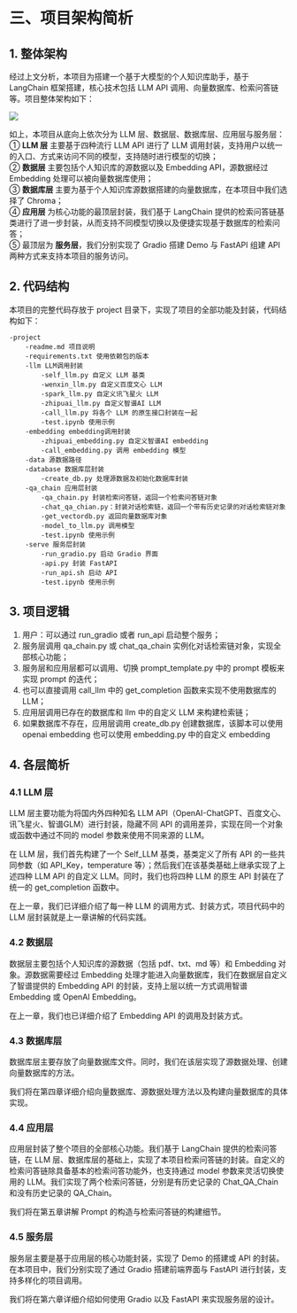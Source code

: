 # 三、项目架构简析

## 1. 整体架构

经过上文分析，本项目为搭建一个基于大模型的个人知识库助手，基于 LangChain 框架搭建，核心技术包括 LLM API 调用、向量数据库、检索问答链等。项目整体架构如下：

![](D:\Study\datawhale\llm-universe\figures\structure.jpg)

如上，本项目从底向上依次分为 LLM 层、数据层、数据库层、应用层与服务层：  
① **LLM 层** 主要基于四种流行 LLM API 进行了 LLM 调用封装，支持用户以统一的入口、方式来访问不同的模型，支持随时进行模型的切换；  
② **数据层** 主要包括个人知识库的源数据以及 Embedding API，源数据经过 Embedding 处理可以被向量数据库使用；  
③ **数据库层** 主要为基于个人知识库源数据搭建的向量数据库，在本项目中我们选择了 Chroma；  
④ **应用层** 为核心功能的最顶层封装，我们基于 LangChain 提供的检索问答链基类进行了进一步封装，从而支持不同模型切换以及便捷实现基于数据库的检索问答；  
⑤ 最顶层为 **服务层**，我们分别实现了 Gradio 搭建 Demo 与 FastAPI 组建 API 两种方式来支持本项目的服务访问。  

## 2. 代码结构

本项目的完整代码存放于 project 目录下，实现了项目的全部功能及封装，代码结构如下：

    -project
        -readme.md 项目说明
        -requirements.txt 使用依赖包的版本 
        -llm LLM调用封装
            -self_llm.py 自定义 LLM 基类
            -wenxin_llm.py 自定义百度文心 LLM
            -spark_llm.py 自定义讯飞星火 LLM
            -zhipuai_llm.py 自定义智谱AI LLM
            -call_llm.py 将各个 LLM 的原生接口封装在一起
            -test.ipynb 使用示例
        -embedding embedding调用封装
            -zhipuai_embedding.py 自定义智谱AI embedding
            -call_embedding.py 调用 embedding 模型 
        -data 源数据路径
        -database 数据库层封装
            -create_db.py 处理源数据及初始化数据库封装
        -qa_chain 应用层封装
            -qa_chain.py 封装检索问答链，返回一个检索问答链对象
            -chat_qa_chian.py：封装对话检索链，返回一个带有历史记录的对话检索链对象
            -get_vectordb.py 返回向量数据库对象
            -model_to_llm.py 调用模型
            -test.ipynb 使用示例
        -serve 服务层封装
            -run_gradio.py 启动 Gradio 界面
            -api.py 封装 FastAPI
            -run_api.sh 启动 API
            -test.ipynb 使用示例

## 3. 项目逻辑

1. 用户：可以通过 run_gradio 或者 run_api 启动整个服务；
2. 服务层调用 qa_chain.py 或 chat_qa_chain 实例化对话检索链对象，实现全部核心功能；
3. 服务层和应用层都可以调用、切换 prompt_template.py 中的 prompt 模板来实现 prompt 的迭代；
4. 也可以直接调用 call_llm 中的 get_completion 函数来实现不使用数据库的 LLM；
5. 应用层调用已存在的数据库和 llm 中的自定义 LLM 来构建检索链；
6. 如果数据库不存在，应用层调用 create_db.py 创建数据库，该脚本可以使用 openai embedding 也可以使用 embedding.py 中的自定义 embedding

## 4. 各层简析

### 4.1 LLM 层

LLM 层主要功能为将国内外四种知名 LLM API（OpenAI-ChatGPT、百度文心、讯飞星火、智谱GLM）进行封装，隐藏不同 API 的调用差异，实现在同一个对象或函数中通过不同的 model 参数来使用不同来源的 LLM。

在 LLM 层，我们首先构建了一个 Self_LLM 基类，基类定义了所有 API 的一些共同参数（如 API_Key，temperature 等）；然后我们在该基类基础上继承实现了上述四种 LLM API 的自定义 LLM。同时，我们也将四种 LLM 的原生 API 封装在了统一的 get_completion 函数中。

在上一章，我们已详细介绍了每一种 LLM 的调用方式、封装方式，项目代码中的 LLM 层封装就是上一章讲解的代码实践。

### 4.2 数据层

数据层主要包括个人知识库的源数据（包括 pdf、txt、md 等）和 Embedding 对象。源数据需要经过 Embedding 处理才能进入向量数据库，我们在数据层自定义了智谱提供的 Embedding API 的封装，支持上层以统一方式调用智谱 Embedding 或 OpenAI Embedding。

在上一章，我们也已详细介绍了 Embedding API 的调用及封装方式。

### 4.3 数据库层

数据库层主要存放了向量数据库文件。同时，我们在该层实现了源数据处理、创建向量数据库的方法。

我们将在第四章详细介绍向量数据库、源数据处理方法以及构建向量数据库的具体实现。

### 4.4 应用层

应用层封装了整个项目的全部核心功能。我们基于 LangChain 提供的检索问答链，在 LLM 层、数据库层的基础上，实现了本项目检索问答链的封装。自定义的检索问答链除具备基本的检索问答功能外，也支持通过 model 参数来灵活切换使用的 LLM。我们实现了两个检索问答链，分别是有历史记录的 Chat_QA_Chain 和没有历史记录的 QA_Chain。

我们将在第五章讲解 Prompt 的构造与检索问答链的构建细节。

### 4.5 服务层

服务层主要是基于应用层的核心功能封装，实现了 Demo 的搭建或 API 的封装。在本项目中，我们分别实现了通过 Gradio 搭建前端界面与 FastAPI 进行封装，支持多样化的项目调用。

我们将在第六章详细介绍如何使用 Gradio 以及 FastAPI 来实现服务层的设计。